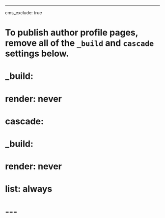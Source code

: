 ---

cms_exclude: true

# To publish author profile pages, remove all of the `_build` and `cascade` settings below.

# \_build:

# render: never

# cascade:

# \_build:

# render: never

# list: always

# ---
